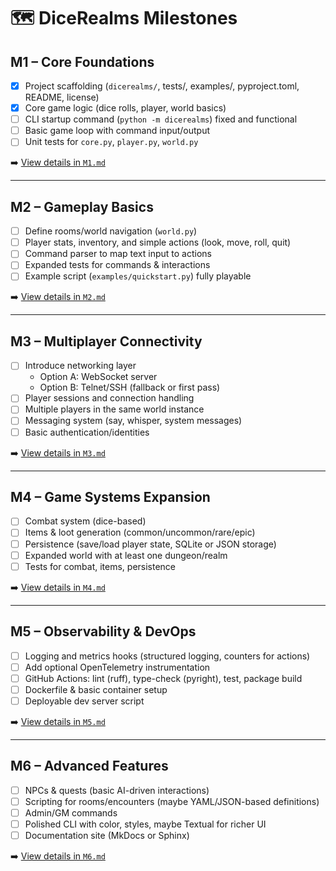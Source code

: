 # 🗺️ DiceRealms Milestones

## M1 – Core Foundations
- [x] Project scaffolding (`dicerealms/`, tests/, examples/, pyproject.toml, README, license)  
- [x] Core game logic (dice rolls, player, world basics)  
- [ ] CLI startup command (`python -m dicerealms`) fixed and functional  
- [ ] Basic game loop with command input/output  
- [ ] Unit tests for `core.py`, `player.py`, `world.py`  

➡️ [View details in `M1.md`](./docs/milestones/M1.md)

---

## M2 – Gameplay Basics
- [ ] Define rooms/world navigation (`world.py`)  
- [ ] Player stats, inventory, and simple actions (look, move, roll, quit)  
- [ ] Command parser to map text input to actions  
- [ ] Expanded tests for commands & interactions  
- [ ] Example script (`examples/quickstart.py`) fully playable  

➡️ [View details in `M2.md`](./docs/milestones/M2.md)

---

## M3 – Multiplayer Connectivity
- [ ] Introduce networking layer  
  - Option A: WebSocket server  
  - Option B: Telnet/SSH (fallback or first pass)  
- [ ] Player sessions and connection handling  
- [ ] Multiple players in the same world instance  
- [ ] Messaging system (say, whisper, system messages)  
- [ ] Basic authentication/identities  

➡️ [View details in `M3.md`](./docs/milestones/M3.md)

---

## M4 – Game Systems Expansion
- [ ] Combat system (dice-based)  
- [ ] Items & loot generation (common/uncommon/rare/epic)  
- [ ] Persistence (save/load player state, SQLite or JSON storage)  
- [ ] Expanded world with at least one dungeon/realm  
- [ ] Tests for combat, items, persistence  

➡️ [View details in `M4.md`](./docs/milestones/M4.md)

---

## M5 – Observability & DevOps
- [ ] Logging and metrics hooks (structured logging, counters for actions)  
- [ ] Add optional OpenTelemetry instrumentation  
- [ ] GitHub Actions: lint (ruff), type-check (pyright), test, package build  
- [ ] Dockerfile & basic container setup  
- [ ] Deployable dev server script  

➡️ [View details in `M5.md`](./docs/milestones/M5.md)

---

## M6 – Advanced Features
- [ ] NPCs & quests (basic AI-driven interactions)  
- [ ] Scripting for rooms/encounters (maybe YAML/JSON-based definitions)  
- [ ] Admin/GM commands  
- [ ] Polished CLI with color, styles, maybe Textual for richer UI  
- [ ] Documentation site (MkDocs or Sphinx)  

➡️ [View details in `M6.md`](./docs/milestones/M6.md)
